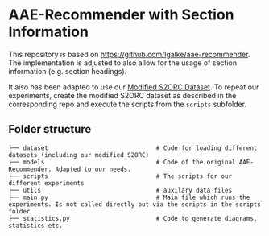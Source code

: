 # AAE-Recommender with Section Information

This repository is based on https://github.com/lgalke/aae-recommender.
The implementation is adjusted to also allow for the usage of section information (e.g. section headings).

It also has been adapted to use our [Modified S2ORC Dataset](https://github.com/Data-Science-2Like/dataset-creation).
To repeat our experiments, create the modified S2ORC dataset as described in the corresponding repo and execute the scripts from the `scripts` subfolder.

## Folder structure
    ├── dataset                              # Code for loading different datasets (including our modified S2ORC)
    ├── models                         		 # Code of the original AAE-Recommender. Adapted to our needs.
    ├── scripts                              # The scripts for our different experiments
    ├── utils                                # auxilary data files
    ├── main.py                     		 # Main file which runs the experiments. Is not called directly but via the scripts in the scripts folder
    ├── statistics.py       				 # Code to generate diagrams, statistics etc.  




